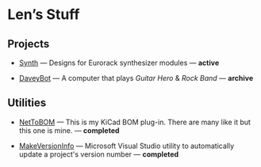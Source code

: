 # Len’s Stuff

## Projects

* [Synth](/Synth/) &mdash; Designs for Eurorack synthesizer modules &mdash; **active**

* [DaveyBot](/DaveyBot/) &mdash; A computer that plays _Guitar Hero_ & _Rock Band_ &mdash; **archive**

## Utilities

* [NetToBOM](https://github.com/Len42/NetToBOM) &mdash; This is my KiCad BOM plug-in. There are many like it but this one is mine. &mdash; **completed**

* [MakeVersionInfo](https://github.com/Len42/MakeVersionInfo) &mdash; Microsoft Visual Studio utility to automatically update a project's version number &mdash; **completed**